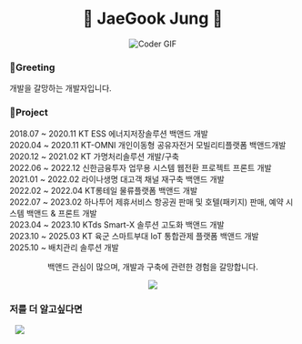 

<!--
**nforgetgrace/nforgetgrace** is a ✨ _special_ ✨ repository because its `README.md` (this file) appears on your GitHub profile.

Here are some ideas to get you started:

- 🔭 I’m currently working on ...
- 🌱 I’m currently learning ...
- 👯 I’m looking to collaborate on ...
- 🤔 I’m looking for help with ...
- 💬 Ask me about ...
- 📫 How to reach me: ...
- 😄 Pronouns: ...📌
- ⚡ Fun fact: ...
-->

<h1 align="center"> 👋 JaeGook Jung 👋</h1>

<div align="center" dir="auto">
   <img src="https://camo.githubusercontent.com/4a0108f2ec02e917d4a08fc28aeefb4b021cdaa4db70ffc0e08fe98e01ada436/68747470733a2f2f6d656469612e67697068792e636f6d2f6d656469612f6949716d4d3574546a6d704f42396d70626e2f67697068792e676966" alt="Coder GIF" data-canonical-src="https://media.giphy.com/media/iIqmM5tTjmpOB9mpbn/giphy.gif" style="max-width: 100%; display: inline-block;" data-target="animated-image.originalImage"></a>
</div>




<h3>🦢Greeting</h3>
개발을 갈망하는 개발자입니다.


<h3>🌱Project</h3>
2018.07 ~ 2020.11 KT ESS 에너지저장솔루션 백앤드 개발 <br> 
2020.04 ~ 2020.11 KT-OMNI 개인이동형 공유자전거 모빌리티플랫폼 백앤드개발 <br> 
2020.12 ~ 2021.02 KT 가명처리솔루션 개발/구축 <br> 
2022.06 ~ 2022.12 신한금융투자 업무용 시스템 웹전환 프로젝트 프론트 개발<br> 
2021.01 ~ 2022.02 라이나생명 대고객 채널 재구축 백앤드 개발<br> 
2022.02 ~ 2022.04 KT롱테일 물류플랫폼 백앤드 개발<br> 
2022.07 ~ 2023.02 하나투어 제휴서비스 항공권 판매 및 호텔(패키지) 판매, 예약 시스템 백앤드 & 프론트 개발<br> 
2023.04 ~ 2023.10 KTds Smart-X 솔루션 고도화 백앤드 개발<br> 
2023.10 ~ 2025.03 KT 육군 스마트부대 IoT 통합관제 플랫폼 백앤드 개발<br>
2025.10 ~         배치관리 솔루션 개발<br> 

<p align="center">
백앤드 관심이 많으며, 개발과 구축에 관련한 경험을 갈망합니다.
</p>


<p align="center">

<img src="https://skillicons.dev/icons?i=java,kotlin,spring,postgres,mysql,nodejs,aws,react,nextjs,emotion,ts,gatsby,kubernetes,docker&perline=7"/>

</p>

<h3>저를 더 알고싶다면</h3>
<a href="https://nforgetgrace@gmail.com">
    <img src="http://img.shields.io/badge/Gmail-EA4335?style=flat&logo=Gmail&logoColor=white&link=https://i987412563i@gmail.com"
        style="height : auto; margin-left : 10px; margin-right : 10px;"/>
</a>



